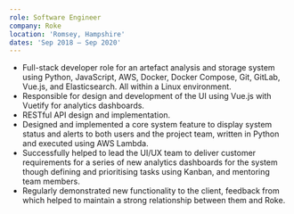 ```yaml
---
role: Software Engineer
company: Roke
location: 'Romsey, Hampshire'
dates: 'Sep 2018 – Sep 2020'
---
```


- Full-stack developer role for an artefact analysis and storage system using Python, JavaScript, AWS, Docker, Docker Compose, Git, GitLab, Vue.js, and Elasticsearch. All within a Linux environment.
- Responsible for design and development of the UI using Vue.js with Vuetify for analytics dashboards.
- RESTful API design and implementation.
- Designed and implemented a core system feature to display system status and alerts to both users and the project team, written in Python and executed using AWS Lambda.
- Successfully helped to lead the UI/UX team to deliver customer requirements for a series of new analytics dashboards for the system though defining and prioritising tasks using Kanban, and mentoring team members.
- Regularly demonstrated new functionality to the client, feedback from which helped to maintain a strong relationship between them and Roke.
